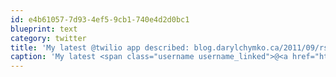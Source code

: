 ```yaml
---
id: e4b61057-7d93-4ef5-9cb1-740e4d2d0bc1
blueprint: text
category: twitter
title: 'My latest @twilio app described: blog.darylchymko.ca/2011/09/rspndr… @rspndrme'
caption: 'My latest <span class="username username_linked">@<a href="https://twitter.com/twilio" title="twilio">twilio</a></span> app described: <a href="http://blog.darylchymko.ca/2011/09/rspndr-me-launch/" title="http://blog.darylchymko.ca/2011/09/rspndr-me-launch/" class="link link_untco">blog.darylchymko.ca/2011/09/rspndr…</a> @rspndrme'
---
```

